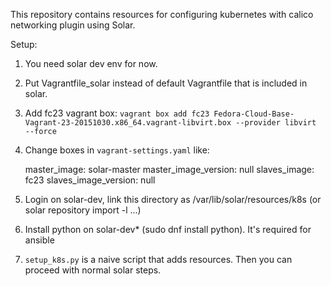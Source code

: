 This repository contains resources for configuring kubernetes with calico networking plugin using Solar.

Setup:
1. You need solar dev env for now.
2. Put Vagrantfile_solar instead of default Vagrantfile that is included in solar.
3. Add fc23 vagrant box: `vagrant box add fc23 Fedora-Cloud-Base-Vagrant-23-20151030.x86_64.vagrant-libvirt.box --provider libvirt  --force`
4. Change boxes in `vagrant-settings.yaml` like:

    master_image: solar-master
    master_image_version: null
    slaves_image: fc23
    slaves_image_version: null

5. Login on solar-dev, link this directory as /var/lib/solar/resources/k8s (or solar repository import -l ...)
6. Install python on solar-dev* (sudo dnf install python). It's required for ansible
7. `setup_k8s.py` is a naive script that adds resources. Then you can proceed with normal solar steps.
